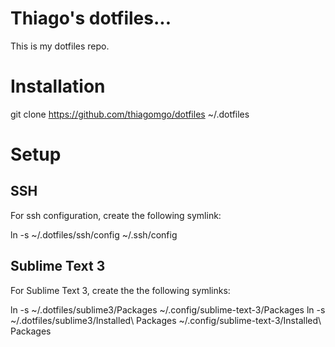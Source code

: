 # Thiago's dotfiles...

This is my dotfiles repo.

# Installation

  git clone https://github.com/thiagomgo/dotfiles ~/.dotfiles

# Setup

## SSH
For ssh configuration, create the following symlink:

  ln -s ~/.dotfiles/ssh/config ~/.ssh/config

## Sublime Text 3
For Sublime Text 3, create the the following symlinks:

  ln -s ~/.dotfiles/sublime3/Packages ~/.config/sublime-text-3/Packages
  ln -s ~/.dotfiles/sublime3/Installed\ Packages ~/.config/sublime-text-3/Installed\ Packages
